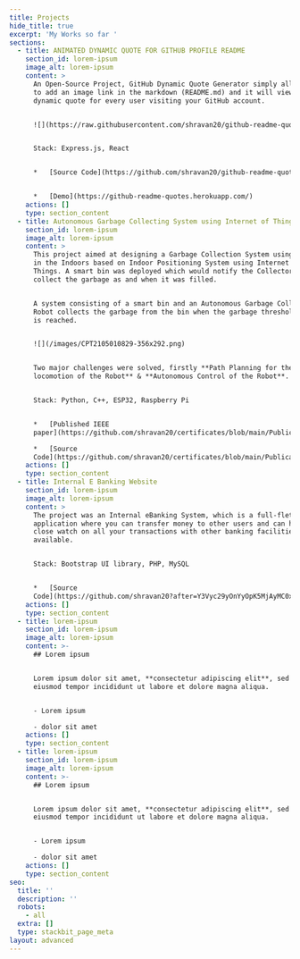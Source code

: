 ```yaml
---
title: Projects
hide_title: true
excerpt: 'My Works so far '
sections:
  - title: ANIMATED DYNAMIC QUOTE FOR GITHUB PROFILE README
    section_id: lorem-ipsum
    image_alt: lorem-ipsum
    content: >
      An Open-Source Project, GitHub Dynamic Quote Generator simply allows you
      to add an image link in the markdown (README.md) and it will view you a
      dynamic quote for every user visiting your GitHub account.


      ![](https://raw.githubusercontent.com/shravan20/github-readme-quotes/main/assets/README.png)


      Stack: Express.js, React


      *   [Source Code](https://github.com/shravan20/github-readme-quotes)


      *   [Demo](https://github-readme-quotes.herokuapp.com/)
    actions: []
    type: section_content
  - title: Autonomous Garbage Collecting System using Internet of Things
    section_id: lorem-ipsum
    image_alt: lorem-ipsum
    content: >
      This project aimed at designing a Garbage Collection System using a Robot
      in the Indoors based on Indoor Positioning System using Internet of
      Things. A smart bin was deployed which would notify the Collector Robot to
      collect the garbage as and when it was filled.


      A system consisting of a smart bin and an Autonomous Garbage Collecting
      Robot collects the garbage from the bin when the garbage threshold level
      is reached.


      ![](/images/CPT2105010829-356x292.png)


      Two major challenges were solved, firstly **Path Planning for the
      locomotion of the Robot** & **Autonomous Control of the Robot**.


      Stack: Python, C++, ESP32, Raspberry Pi


      *   [Published IEEE
      paper](https://github.com/shravan20/certificates/blob/main/Publications/Autonomous%20Garbage%20Collection%20System%20using%0AInternet%20of%20Things/10F.pdf)

      *   [Source
      Code](https://github.com/shravan20/certificates/blob/main/Publications/Autonomous%20Garbage%20Collection%20System%20using%0AInternet%20of%20Things/10F.pdf)
    actions: []
    type: section_content
  - title: Internal E Banking Website
    section_id: lorem-ipsum
    image_alt: lorem-ipsum
    content: >
      The project was an Internal eBanking System, which is a full-fletched web
      application where you can transfer money to other users and can have a
      close watch on all your transactions with other banking facilities
      available.


      Stack: Bootstrap UI library, PHP, MySQL


      *   [Source
      Code](https://github.com/shravan20?after=Y3Vyc29yOnYyOpK5MjAyMC0xMi0zMVQwMzo0MDoxMyswNTozMM4TaSTo\&language=\&q=\&sort=\&tab=repositories)
    actions: []
    type: section_content
  - title: lorem-ipsum
    section_id: lorem-ipsum
    image_alt: lorem-ipsum
    content: >-
      ## Lorem ipsum


      Lorem ipsum dolor sit amet, **consectetur adipiscing elit**, sed do
      eiusmod tempor incididunt ut labore et dolore magna aliqua.


      - Lorem ipsum

      - dolor sit amet
    actions: []
    type: section_content
  - title: lorem-ipsum
    section_id: lorem-ipsum
    image_alt: lorem-ipsum
    content: >-
      ## Lorem ipsum


      Lorem ipsum dolor sit amet, **consectetur adipiscing elit**, sed do
      eiusmod tempor incididunt ut labore et dolore magna aliqua.


      - Lorem ipsum

      - dolor sit amet
    actions: []
    type: section_content
seo:
  title: ''
  description: ''
  robots:
    - all
  extra: []
  type: stackbit_page_meta
layout: advanced
---
```

